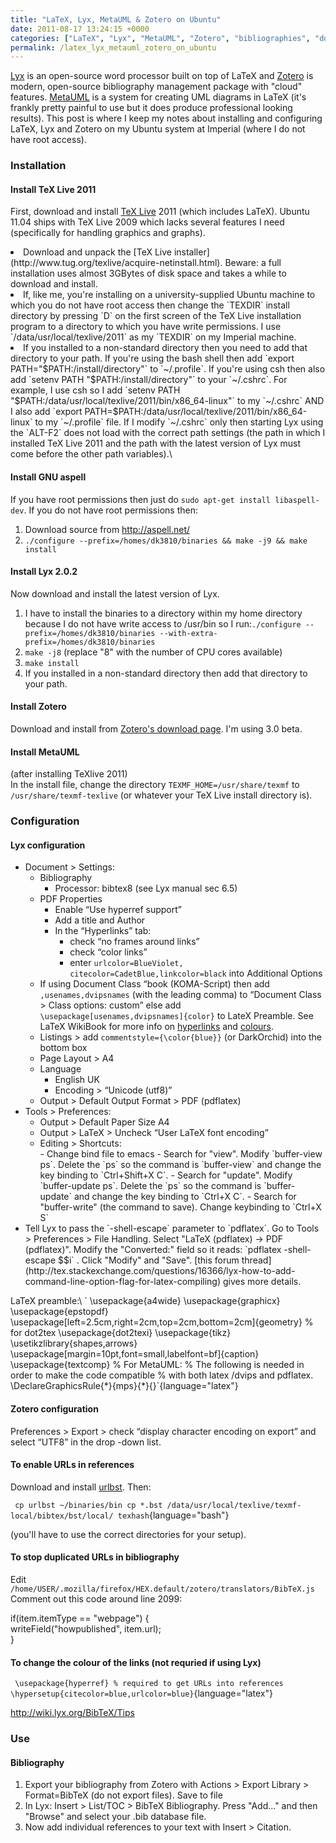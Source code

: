 ```yaml
---
title: "LaTeX, Lyx, MetaUML & Zotero on Ubuntu"
date: 2011-08-17 13:24:15 +0000
categories: ["LaTeX", "Lyx", "MetaUML", "Zotero", "bibliographies", "document authoring", "UML", "PhD"]
permalink: /latex_lyx_metauml_zotero_on_ubuntu
---
```

[Lyx](http://www.lyx.org/) is an open-source word processor built on top
of LaTeX and [Zotero](http://www.zotero.org/) is modern, open-source
bibliography management package with "cloud" features.
[MetaUML](http://metauml.sourceforge.net/) is a system for creating UML
diagrams in LaTeX (it's frankly pretty painful to use but it does
produce professional looking results). This post is where I keep my
notes about installing and configuring LaTeX, Lyx and Zotero on my
Ubuntu system at Imperial (where I do not have root access).

### Installation

#### Install TeX Live 2011

First, download and install [TeX Live](http://www.tug.org/texlive) 2011
(which includes LaTeX). Ubuntu 11.04 ships with TeX Live 2009 which
lacks several features I need (specifically for handling graphics and
graphs).

<li>
Download and unpack the [TeX Live
installer](http://www.tug.org/texlive/acquire-netinstall.html). Beware:
a full installation uses almost 3GBytes of disk space and takes a while
to download and install.

</li>
<li>
If, like me, you're installing on a university-supplied Ubuntu machine
to which you do not have root access then change the `TEXDIR` install
directory by pressing `D` on the first screen of the TeX Live
installation program to a directory to which you have write permissions.
I use `/data/usr/local/texlive/2011` as my `TEXDIR` on my Imperial
machine.

</li>
<li>
If you installed to a non-standard directory then you need to add that
directory to your path. If you're using the bash shell then add
`export PATH="$PATH:/install/directory"` to `~/.profile`. If you're
using csh then also add `setenv PATH "$PATH:/install/directory"` to your
`~/.cshrc`. For example, I use csh so I add
`setenv PATH "$PATH:/data/usr/local/texlive/2011/bin/x86_64-linux"` to
my `~/.cshrc` AND I also add
`export PATH=$PATH:/data/usr/local/texlive/2011/bin/x86_64-linux` to my
`~/.profile` file. If I modify `~/.cshrc` only then starting Lyx using
the `ALT-F2` does not load with the correct path settings (the path in
which I installed TeX Live 2011 and the path with the latest version of
Lyx must come before the other path variables).\

#### Install GNU aspell

If you have root permissions then just do
`sudo apt-get install libaspell-dev`. If you do not have root
permissions then:

1.  Download source from <http://aspell.net/>
2.  `./configure --prefix=/homes/dk3810/binaries && make -j9 && make install`

#### Install Lyx 2.0.2

Now download and install the latest version of Lyx.

1.  I have to install the binaries to a directory within my home
    directory because I do not have write access to /usr/bin so I
    run:`./configure --prefix=/homes/dk3810/binaries --with-extra-prefix=/homes/dk3810/binaries`
2.  `make -j8` (replace "8" with the number of CPU cores available)
3.  `make install`
4.  If you installed in a non-standard directory then add that directory
    to your path.

#### Install Zotero

Download and install from [Zotero's download
page](http://www.zotero.org/download/). I'm using 3.0 beta.

#### Install MetaUML

(after installing TeXlive 2011)\
In the install file, change the directory `TEXMF_HOME=/usr/share/texmf`
to `/usr/share/texmf-texlive` (or whatever your TeX Live install
directory is).

### Configuration

#### Lyx configuration

<ul>
<li>
Document &gt; Settings:

-   Bibliography
    -   Processor: bibtex8 (see Lyx manual sec 6.5)
-   PDF Properties
    -   Enable “Use hyperref support”
    -   Add a title and Author
    -   In the “Hyperlinks” tab:
        -   check “no frames around links”
        -   check “color links”
        -   enter
            `urlcolor=BlueViolet, citecolor=CadetBlue,linkcolor=black`
            into Additional Options
-   If using Document Class “book (KOMA-Script) then add
    `,usenames,dvipsnames` (with the leading comma) to “Document
    Class &gt; Class options: custom” else add
    `\usepackage[usenames,dvipsnames]{color}` to LateX Preamble. See
    LaTeX WikiBook for more info on
    [hyperlinks](http://en.wikibooks.org/wiki/LaTeX/Hyperlinks) and
    [colours](http://en.wikibooks.org/wiki/LaTeX/Colors).
-   Listings &gt; add `commentstyle={\color{blue}}` (or DarkOrchid) into
    the bottom box
-   Page Layout &gt; A4
-   Language
    -   English UK
    -   Encoding &gt; “Unicode (utf8)”
-   Output &gt; Default Output Format &gt; PDF (pdflatex)

</li>
<li>
Tools &gt; Preferences:

<ul>
<li>
Output &gt; Default Paper Size A4

</li>
<li>
Output &gt; LaTeX &gt; Uncheck “User LaTeX font encoding”

</li>
<li>
Editing &gt; Shortcuts:

</li>
-   Change bind file to emacs
-   Search for "view". Modify `buffer-view ps`. Delete the `ps` so the
    command is `buffer-view` and change the key binding to
    `Ctrl+Shift+X C`.
-   Search for "update". Modify `buffer-update ps`. Delete the `ps` so
    the command is `buffer-update` and change the key binding to
    `Ctrl+X C`.
-   Search for "buffer-write" (the command to save). Change keybinding
    to `Ctrl+X S`

</ul>
</li>
<li>
Tell Lyx to pass the `-shell-escape` parameter to `pdflatex`. Go to
Tools &gt; Preferences &gt; File Handling. Select "LaTeX (pdflatex)
-&gt; PDF (pdflatex)". Modify the "Converted:" field so it reads:
`pdflatex -shell-escape $$i` . Click "Modify" and "Save". [this forum
thread](http://tex.stackexchange.com/questions/16366/lyx-how-to-add-command-line-option-flag-for-latex-compiling)
gives more details.

</li>
</ul>
LaTeX preamble:\
` \usepackage{a4wide} \usepackage{graphicx} \usepackage{epstopdf} \usepackage[left=2.5cm,right=2cm,top=2cm,bottom=2cm]{geometry} % for dot2tex \usepackage{dot2texi} \usepackage{tikz} \usetikzlibrary{shapes,arrows} \usepackage[margin=10pt,font=small,labelfont=bf]{caption} \usepackage{textcomp} % For MetaUML: % The following is needed in order to make the code compatible % with both latex /dvips and pdflatex. \DeclareGraphicsRule{*}{mps}{*}{}`{language="latex"}

#### Zotero configuration

Preferences &gt; Export &gt; check “display character encoding on
export” and select “UTF8” in the drop -down list.

#### To enable URLs in references

Download and install [urlbst](http://purl.org/nxg/dist/urlbst). Then:

` cp urlbst ~/binaries/bin cp *.bst /data/usr/local/texlive/texmf-local/bibtex/bst/local/ texhash`{language="bash"}

(you'll have to use the correct directories for your setup).

#### To stop duplicated URLs in bibliography

Edit
`/home/USER/.mozilla/firefox/HEX.default/zotero/translators/BibTeX.js`\
Comment out this code around line 2099:

if(item.itemType == "webpage") {\
writeField("howpublished", item.url);\
}

#### To change the colour of the links (not requried if using Lyx)

` \usepackage{hyperref} % required to get URLs into references \hypersetup{citecolor=blue,urlcolor=blue}`{language="latex"}

<http://wiki.lyx.org/BibTeX/Tips>

### Use

#### Bibliography

1.  Export your bibliography from Zotero with Actions &gt; Export
    Library &gt; Format=BibTeX (do not export files). Save to file
2.  In Lyx: Insert &gt; List/TOC &gt; BibTeX Bibliography. Press
    "Add..." and then "Browse" and select your .bib database file.
3.  Now add individual references to your text with
    Insert &gt; Citation.

</li>


